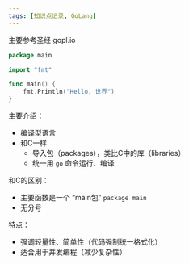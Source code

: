 ```yaml
---
tags: [知识点记录, GoLang]
---
```



主要参考圣经 gopl.io



```go
package main

import "fmt"

func main() {
    fmt.Println("Hello, 世界")
}
```





主要介绍：

- 编译型语言
- 和C一样
  - 导入包（packages），类比C中的库（libraries）
  - 统一用 `go` 命令运行、编译



和C的区别：

- 主要函数是一个 “main包” `package main`
- 无分号



特点：

- 强调轻量性、简单性（代码强制统一格式化）
- 适合用于并发编程（减少复杂性）


